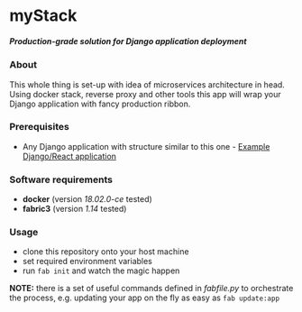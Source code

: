 # myStack
##### Production-grade solution for Django application deployment

### About
This whole thing is set-up with idea of microservices architecture in head. Using docker stack, reverse proxy and other 
    tools this app will wrap your Django application with fancy production ribbon.

### Prerequisites
- Any Django application with structure similar to this one - 
    [Example Django/React application](https://github.com/hrytskivr/mySkeleton "mySkeleton")

### Software requirements
- **docker** (version _18.02.0-ce_ tested)
- **fabric3** (version _1.14_ tested)

### Usage
- clone this repository onto your host machine
- set required environment variables
- run `fab init` and watch the magic happen

**NOTE:** there is a set of useful commands defined in _fabfile.py_ to orchestrate the process, e.g. updating your app
    on the fly as easy as `fab update:app`
